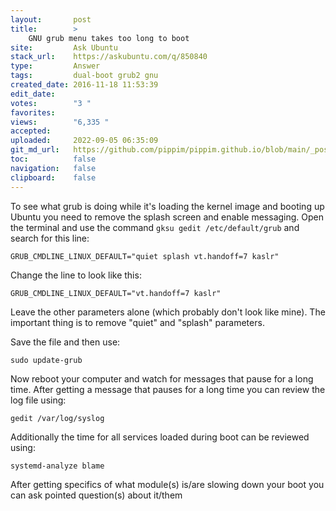 ```yaml
---
layout:       post
title:        >
    GNU grub menu takes too long to boot
site:         Ask Ubuntu
stack_url:    https://askubuntu.com/q/850840
type:         Answer
tags:         dual-boot grub2 gnu
created_date: 2016-11-18 11:53:39
edit_date:    
votes:        "3 "
favorites:    
views:        "6,335 "
accepted:     
uploaded:     2022-09-05 06:35:09
git_md_url:   https://github.com/pippim/pippim.github.io/blob/main/_posts/2016/2016-11-18-GNU-grub-menu-takes-too-long-to-boot.md
toc:          false
navigation:   false
clipboard:    false
---
```


To see what grub is doing while it's loading the kernel image and booting up Ubuntu you need to remove the splash screen and enable messaging. Open the terminal and use the command `gksu gedit /etc/default/grub` and search for this line:

``` 
GRUB_CMDLINE_LINUX_DEFAULT="quiet splash vt.handoff=7 kaslr"
```

Change the line to look like this:

``` 
GRUB_CMDLINE_LINUX_DEFAULT="vt.handoff=7 kaslr"
```

Leave the other parameters alone (which probably don't look like mine). The important thing is to remove "quiet" and "splash" parameters.

Save the file and then use:

``` 
sudo update-grub
```

Now reboot your computer and watch for messages that pause for a long time. After getting a message that pauses for a long time you can review the log file using:

``` 
gedit /var/log/syslog
```

Additionally the time for all services loaded during boot can be reviewed using:

``` 
systemd-analyze blame
```

After getting specifics of what module(s) is/are slowing down your boot you can ask pointed question(s) about it/them
